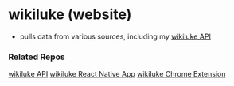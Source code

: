 # wikiluke (website)

- pulls data from various sources, including my [wikiluke API](https://github.com/lmackenzie94/wikiluke-api)

### Related Repos

[wikiluke API](https://github.com/lmackenzie94/wikiluke-api)
[wikiluke React Native App](https://github.com/lmackenzie94/wikiluke-app)
[wikiluke Chrome Extension](https://github.com/lmackenzie94/wikiluke-chrome-ext)